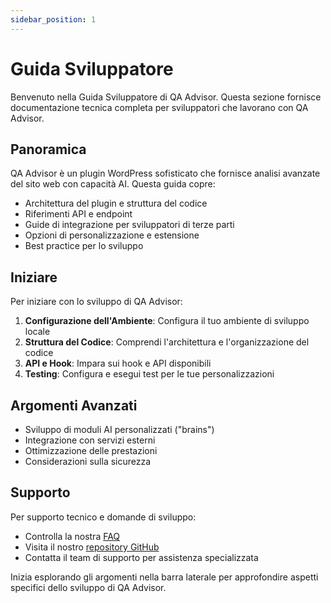 ```yaml
---
sidebar_position: 1
---
```


# Guida Sviluppatore

Benvenuto nella Guida Sviluppatore di QA Advisor. Questa sezione fornisce documentazione tecnica completa per sviluppatori che lavorano con QA Advisor.

## Panoramica

QA Advisor è un plugin WordPress sofisticato che fornisce analisi avanzate del sito web con capacità AI. Questa guida copre:

- Architettura del plugin e struttura del codice
- Riferimenti API e endpoint
- Guide di integrazione per sviluppatori di terze parti
- Opzioni di personalizzazione e estensione
- Best practice per lo sviluppo

## Iniziare

Per iniziare con lo sviluppo di QA Advisor:

1. **Configurazione dell'Ambiente**: Configura il tuo ambiente di sviluppo locale
2. **Struttura del Codice**: Comprendi l'architettura e l'organizzazione del codice
3. **API e Hook**: Impara sui hook e API disponibili
4. **Testing**: Configura e esegui test per le tue personalizzazioni

## Argomenti Avanzati

- Sviluppo di moduli AI personalizzati ("brains")
- Integrazione con servizi esterni
- Ottimizzazione delle prestazioni
- Considerazioni sulla sicurezza

## Supporto

Per supporto tecnico e domande di sviluppo:

- Controlla la nostra [FAQ](/docs/faq)
- Visita il nostro [repository GitHub](https://github.com/quarka-org)
- Contatta il team di supporto per assistenza specializzata

Inizia esplorando gli argomenti nella barra laterale per approfondire aspetti specifici dello sviluppo di QA Advisor.
